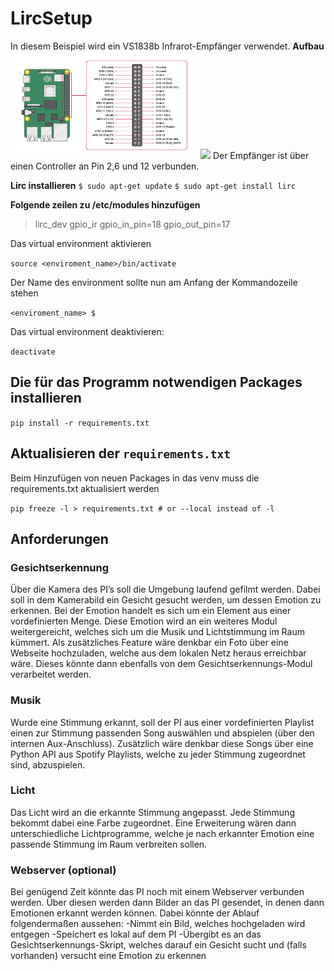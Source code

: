 # LircSetup

In diesem Beispiel wird ein VS1838b Infrarot-Empfänger verwendet.
**Aufbau**
<img src="images/RaspberryPi_B+_Pins.png" width="300">
<img src="images/RaspberryPi_B+_Setup.jpg" width="300">
Der Empfänger ist über einen Controller an Pin 2,6 und 12 verbunden.

**Lirc installieren**
`$ sudo apt-get update`
`$ sudo apt-get install lirc`

**Folgende zeilen zu /etc/modules hinzufügen**
> lirc_dev
> gpio_ir gpio_in_pin=18 gpio_out_pin=17

Das virtual environment aktivieren

`source <enviroment_name>/bin/activate`

Der Name des environment sollte nun am Anfang der Kommandozeile stehen

`<enviroment_name> $`

Das virtual environment deaktivieren:

`deactivate`

## Die für das Programm notwendigen Packages installieren

`pip install -r requirements.txt`

## Aktualisieren der `requirements.txt`

Beim Hinzufügen von neuen Packages in das venv muss die requirements.txt aktualisiert werden

`pip freeze -l > requirements.txt # or --local instead of -l`
## Anforderungen

### Gesichtserkennung

Über die Kamera des PI’s soll die Umgebung laufend gefilmt werden. Dabei soll in dem Kamerabild ein Gesicht gesucht werden, um dessen Emotion zu erkennen.
Bei der Emotion handelt  es sich um ein Element aus einer vordefinierten Menge. Diese Emotion wird an ein weiteres Modul weitergereicht, welches sich um die Musik und Lichtstimmung im Raum kümmert.
Als zusätzliches Feature wäre denkbar ein Foto über eine Webseite hochzuladen, welche aus dem lokalen Netz heraus erreichbar wäre. Dieses könnte dann ebenfalls von dem Gesichtserkennungs-Modul verarbeitet werden.

### Musik

Wurde eine Stimmung erkannt, soll der PI aus einer vordefinierten Playlist einen zur Stimmung passenden Song auswählen und abspielen (über den internen Aux-Anschluss).
Zusätzlich wäre denkbar diese Songs über eine Python API aus Spotify Playlists, welche zu jeder Stimmung zugeordnet sind, abzuspielen.

### Licht

Das Licht wird an die erkannte Stimmung angepasst. Jede Stimmung bekommt dabei eine Farbe zugeordnet. Eine Erweiterung wären dann unterschiedliche Lichtprogramme, welche je nach erkannter Emotion eine passende Stimmung im Raum verbreiten sollen.

### Webserver (optional)

Bei genügend Zeit könnte das PI noch mit einem Webserver verbunden werden. Über diesen werden dann Bilder an das PI gesendet, in denen dann Emotionen erkannt werden können.
Dabei könnte der Ablauf folgendermaßen aussehen:
-Nimmt ein Bild, welches hochgeladen wird entgegen
-Speichert es lokal auf dem PI
-Übergibt es an das Gesichtserkennungs-Skript, welches darauf ein Gesicht sucht und (falls vorhanden) versucht eine Emotion zu erkennen

